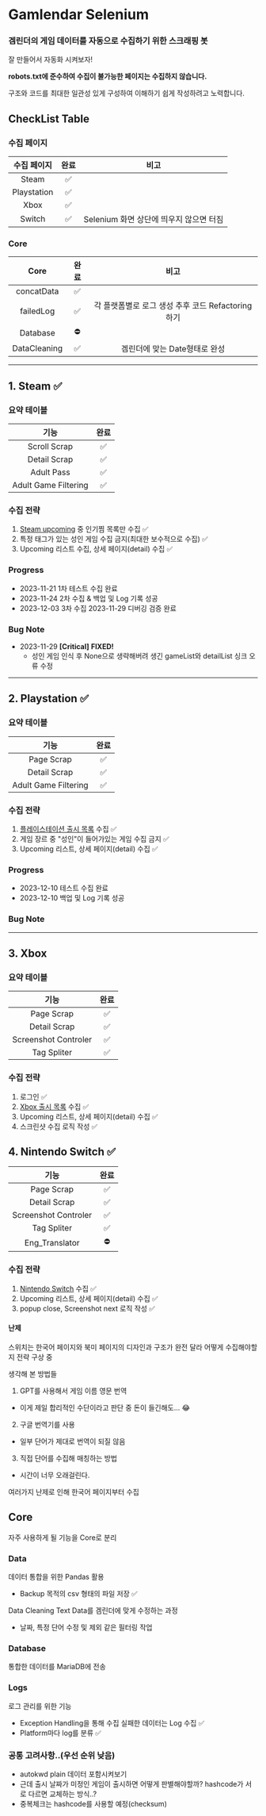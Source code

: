 # Gamlendar Selenium

### 겜린더의 게임 데이터를 자동으로 수집하기 위한 스크래핑 봇

잘 만들어서 자동화 시켜보자!

**robots.txt에 준수하여 수집이 불가능한 페이지는 수집하지 않습니다.**

구조와 코드를 최대한 일관성 있게 구성하여 이해하기 쉽게 작성하려고 노력합니다.


## CheckList Table

### 수집 페이지
|수집 페이지|완료|비고
|:---:|:---:|:---:|
|Steam|✅|
|Playstation|✅|
|Xbox|✅|
|Switch|✅|Selenium 화면 상단에 띄우지 않으면 터짐|


### Core
|Core|완료|비고|
|:---:|:---:|:---:|
|concatData|✅|
|failedLog|✅|각 플랫폼별로 로그 생성 추후 코드 Refactoring하기
|Database|⛔️|
|DataCleaning|✅|겜린더에 맞는 Date형태로 완성


-----


## 1. Steam ✅
### 요약 테이블
|기능|완료|
|:---:|:---:|
|Scroll Scrap|✅|
|Detail Scrap|✅|
|Adult Pass|✅|
|Adult Game Filtering|✅|

### 수집 전략

1. [Steam upcoming](https://store.steampowered.com//search/?filter=popularwishlist&os=win) 중 인기찜 목록만 수집 ✅
2. 특정 태그가 있는 성인 게임 수집 금지(최대한 보수적으로 수집) ✅
3. Upcoming 리스트 수집, 상세 페이지(detail) 수집 ✅

   



### Progress
- 2023-11-21 1차 테스트 수집 완료
- 2023-11-24 2차 수집 & 백업 및 Log 기록 성공
- 2023-12-03 3차 수집 2023-11-29 디버깅 검증 완료


### Bug Note
- 2023-11-29 **[Critical]** **FIXED!**
  - 성인 게임 인식 후 None으로 생략해버려 생긴 gameList와 detailList 싱크 오류 수정

---

## 2. Playstation ✅
### 요약 테이블
|기능|완료|
|:---:|:---:|
|Page Scrap|✅|
|Detail Scrap|✅|
|Adult Game Filtering|✅|


### 수집 전략

1. [플레이스테이션 출시 목록](https://store.playstation.com/ko-kr/pages/browse/1?next_thirty_days=conceptReleaseDate) 수집 ✅
2. 게임 장르 중 "성인"이 들어가있는 게임 수집 금지 ✅
3. Upcoming 리스트, 상세 페이지(detail) 수집 ✅

### Progress
- 2023-12-10 테스트 수집 완료
- 2023-12-10 백업 및 Log 기록 성공

### Bug Note

---


## 3. Xbox

### 요약 테이블
|기능|완료|
|:---:|:---:|
|Page Scrap|✅|
|Detail Scrap|✅|
|Screenshot Controler|✅|
|Tag Spliter|✅|

### 수집 전략

1. 로그인 ✅
2. [Xbox 출시 목록](https://www.xbox.com/ko-kr/games/all-games?cat=upcoming) 수집 ✅
3. Upcoming 리스트, 상세 페이지(detail) 수집 ✅
4. 스크린샷 수집 로직 작성 ✅


## 4. Nintendo Switch ✅

|기능|완료|
|:---:|:---:|
|Page Scrap|✅|
|Detail Scrap|✅|
|Screenshot Controler|✅|
|Tag Spliter|✅|
|Eng_Translator|⛔️|

### 수집 전략

1. [Nintendo Switch](https://store.nintendo.co.kr/games/all-released-games) 수집 ✅
2. Upcoming 리스트, 상세 페이지(detail) 수집 ✅
3. popup close, Screenshot next 로직 작성 ✅

#### 난제
스위치는 한국어 페이지와 북미 페이지의 디자인과 구조가 완전 달라 어떻게 수집해야할 지 전략 구상 중

생각해 본 방법들
1. GPT를 사용해서 게임 이름 영문 번역
  - 이게 제일 합리적인 수단이라고 판단 중
  돈이 들긴해도... 😂
2. 구글 번역기를 사용
  - 일부 단어가 제대로 번역이 되질 않음
3. 직접 단어를 수집해 매칭하는 방법
  - 시간이 너무 오래걸린다.


여러가지 난제로 인해 한국어 페이지부터 수집






## Core
자주 사용하게 될 기능을 Core로 분리

### Data
데이터 통합을 위한 Pandas 활용
- Backup 목적의 csv 형태의 파일 저장 ✅
  
Data Cleaning Text Data를 겜린더에 맞게 수정하는 과정
- 날짜, 특정 단어 수정 및 제외 같은 필터링 작업

### Database
통합한 데이터를 MariaDB에 전송

### Logs
로그 관리를 위한 기능
- Exception Handling을 통해 수집 실패한 데이터는 Log 수집 ✅
- Platform마다 log를 분류 ✅


### 공통 고려사항..(우선 순위 낮음)
- autokwd plain 데이터 포함시켜보기
- 근데 출시 날짜가 미정인 게임이 출시하면 어떻게 판별해야할까? hashcode가 서로 다르면 교체하는 방식..?
- 중복체크는 hashcode를 사용할 예정(checksum)





